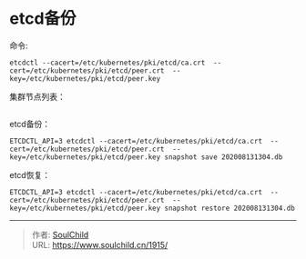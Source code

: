 # etcd备份

<!--more-->
命令:
```
etcdctl --cacert=/etc/kubernetes/pki/etcd/ca.crt  --cert=/etc/kubernetes/pki/etcd/peer.crt  --key=/etc/kubernetes/pki/etcd/peer.key
```

集群节点列表：
```ETCDCTL_API=3 etcdctl --cacert=/etc/kubernetes/pki/etcd/ca.crt  --cert=/etc/kubernetes/pki/etcd/peer.crt  --key=/etc/kubernetes/pki/etcd/peer.key  member list
```

etcd备份：
```
ETCDCTL_API=3 etcdctl --cacert=/etc/kubernetes/pki/etcd/ca.crt  --cert=/etc/kubernetes/pki/etcd/peer.crt  --key=/etc/kubernetes/pki/etcd/peer.key snapshot save 202008131304.db
```

etcd恢复：
```
ETCDCTL_API=3 etcdctl --cacert=/etc/kubernetes/pki/etcd/ca.crt  --cert=/etc/kubernetes/pki/etcd/peer.crt  --key=/etc/kubernetes/pki/etcd/peer.key snapshot restore 202008131304.db
```





---

> 作者: [SoulChild](https://www.soulchild.cn)  
> URL: https://www.soulchild.cn/1915/  

